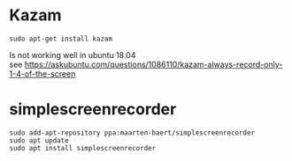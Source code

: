 Kazam
=====

    sudo apt-get install kazam

Is not working well in ubuntu 18.04  
see <https://askubuntu.com/questions/1086110/kazam-always-record-only-1-4-of-the-screen>


simplescreenrecorder
=====================================================================================================
    sudo add-apt-repository ppa:maarten-baert/simplescreenrecorder
    sudo apt update
    sudo apt install simplescreenrecorder
